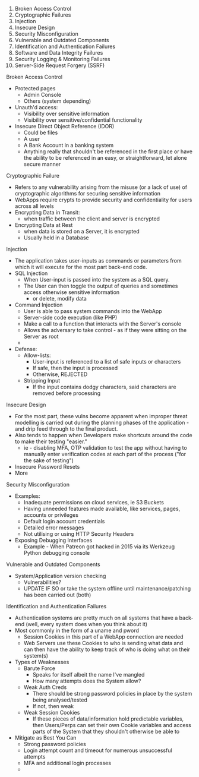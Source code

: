1. Broken Access Control
2. Cryptographic Failures
3. Injection
4. Insecure Design
5. Security Misconfiguration
6. Vulnerable and Outdated Components
7. Identification and Authentication Failures
8. Software and Data Integrity Failures
9. Security Logging & Monitoring Failures
10. Server-Side Request Forgery (SSRF)

Broken Access Control
- Protected pages
	- Admin Console
	- Others (system depending)
- Unauth'd access:
	- Visibility over sensitive information
	- Visibility over sensitive/confidential functionality
- Insecure Direct Object Reference (IDOR)
	- Could be files
	- A user
	- A Bank Account in a banking system
	- Anything really that shouldn't be referenced in the first place or have the ability to be referenced in an easy, or straightforward, let alone secure manner

Cryptographic Failure
- Refers to any vulnerability arising from the misuse (or a lack of use) of cryptographic algorithms for securing sensitive information
- WebApps require crypts to provide security and confidentiality for users across all levels
- Encrypting Data in Transit:
	- when traffic between the client and server is encrypted
- Encrypting Data at Rest
	- when data is stored on a Server, it is encrypted
	- Usually held in a Database

Injection
- The application takes user-inputs as commands or parameters from which it will execute for the most part back-end code.
- SQL Injection
	- When User-input is passed into the system as a SQL query. 
	- The User can then toggle the output of queries and sometimes access otherwise sensitive information
		- or delete, modify data
- Command Injection
	- User is able to pass system commands into the WebApp
	- Server-side code execution (like PHP)
	- Make a call to a function that interacts with the Server's console
	- Allows the adversary to take control - as if they were sitting on the Server as root
	- 
- Defense:
	- Allow-lists:
		- User-input is referenced to a list of safe inputs or characters
		- If safe, then the input is processed
		- Otherwise, REJECTED
	- Stripping Input
		- If the input contains dodgy characters, said characters are removed before processing

Insecure Design
- For the most part, these vulns become apparent when improper threat modelling is carried out during the planning phases of the application - and drip feed through to the final product. 
- Also tends to happen when Developers make shortcuts around the code to make their testing "easier."
	- ie - disabling MFA, OTP validation to test the app without having to manually enter verification codes at each part of the process ("for the sake of testing") 
- Insecure Password Resets
- More

Security Misconfiguration
- Examples:
	- Inadequate permissions on cloud services, ie S3 Buckets
	- Having unneeded features made available, like services, pages, accounts or privileges
	- Default login account credentials
	- Detailed error messages
	- Not utilising or using HTTP Security Headers
- Exposing Debugging Interfaces
	- Example - When Patreon got hacked in 2015 via its Werkzeug Python debugging console

Vulnerable and Outdated Components
- System/Application version checking
	- Vulnerabilities?
	- UPDATE IF SO or take the system offline until maintenance/patching has been carried out (both)

Identification and Authentication Failures
- Authentication systems are pretty much on all systems that have a back-end (well, every system does when you think about it)
- Most commonly in the form of a uname and pword
	- Session Cookies in this part of a WebApp connection are needed
	- Web Servers use these Cookies to who is sending what data and can then have the ability to keep track of who is doing what on their system(s)
- Types of Weaknesses
	- Barute Force
		- Speaks for itself albeit the name I've mangled
		- How many attempts does the System allow?
	- Weak Auth Creds
		- There should be strong password policies in place by the system being analysed/tested
		- If not, then weak
	- Weak Session Cookies
		- If these pieces of data/information hold predictable variables, then Users/Perps can set their own Cookie variables and access parts of the System that they shouldn't otherwise be able to
- Mitigate as Best You Can
	- Strong password policies
	- Login attempt count and timeout for numerous unsuccessful attempts
	- MFA and additional login processes
	- 